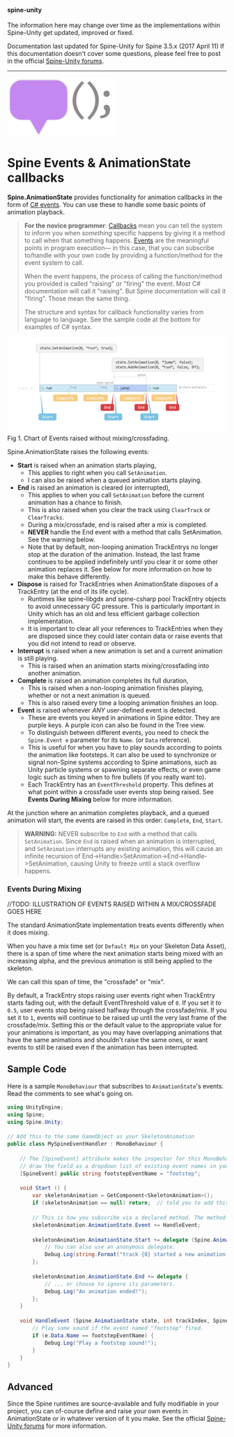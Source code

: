 #### spine-unity
The information here may change over time as the implementations within Spine-Unity get updated, improved or fixed.

Documentation last updated for Spine-Unity for Spine 3.5.x (2017 April 11)
If this documentation doesn't cover some questions, please feel free to post in the official [Spine-Unity forums](http://esotericsoftware.com/forum/viewforum.php?f=3). 

----------

![](/img/events.png)
# Spine Events & AnimationState callbacks

**Spine.AnimationState** provides functionality for animation callbacks in the form of [C# events](https://msdn.microsoft.com/en-us/library/awbftdfh.aspx). You can use these to handle some basic points of animation playback.

> **For the novice programmer**: [Callbacks](https://en.wikipedia.org/wiki/Callback_%28computer_programming%29) mean you can tell the system to inform you when *something* specific happens by giving it a method to call when that something happens. [Events](https://en.wikipedia.org/wiki/Event_%28computing%29) are the meaningful points in program execution— in this case, that you can subscribe to/handle with your own code by providing a function/method for the event system to call.
> 
> When the event happens, the process of calling the function/method you provided is called "raising" or "firing" the event. Most C# documentation will call it "raising". But Spine documentation will call it "firing". Those mean the same thing. 
>  
> The structure and syntax for callback functionality varies from language to language. See the sample code at the bottom for examples of C# syntax.

![](/img/callbackchart.png)
Fig 1. Chart of Events raised without mixing/crossfading.


Spine.AnimationState raises the following events:
 - **Start** is raised when an animation starts playing,
	 - This applies to right when you call `SetAnimation`.
	 - I can also be raised when a queued animation starts playing.
 - **End** is raised an animation is cleared (or interrupted),
	 - This applies to when you call `SetAnimation` before the current animation has a chance to finish.
	 - This is also raised when you clear the track using `ClearTrack` or `ClearTracks`.
	 - During a mix/crossfade, end is raised after a mix is completed.
	 - **NEVER** handle the End event with a method that calls SetAnimation. See the warning below.
	 - Note that by default, non-looping animation TrackEntrys no longer stop at the duration of the animation. Instead, the last frame continues to be applied indefinitely until you clear it or some other animation replaces it. See below for more information on how to make this behave differently.
 - **Dispose** is raised for TrackEntries when AnimationState disposes of a TrackEntry (at the end of its life cycle).
	 - Runtimes like spine-libgdx and spine-csharp pool TrackEntry objects to avoid unnecessary GC pressure. This is particularly important in Unity which has an old and less efficient garbage collection implementation.
	 - It is important to clear all your references to TrackEntries when they are disposed since they could later contain data or raise events that you did not intend to read or observe.
 - **Interrupt** is raised when a new animation is set and a current animation is still playing.
	 - This is raised when an animation starts mixing/crossfading into another animation.
 - **Complete** is raised an animation completes its full duration,
	 - This is raised when a non-looping animation finishes playing, whether or not a next animation is queued.
	 - This is also raised every time a looping animation finishes an loop.
 - **Event** is raised whenever *ANY* user-defined event is detected.
	 - These are events you keyed in animations in Spine editor. They are purple keys. A purple icon can also be found in the Tree view.
	 - To distinguish between different events, you need to check the `Spine.Event e` parameter for its `Name`. (or `Data` reference).
	 - This is useful for when you have to play sounds according to points the animation like footsteps. It can also be used to synchronize or signal non-Spine systems according to Spine animations, such as Unity particle systems or spawning separate effects, or even game logic such as timing when to fire bullets (if you really want to).
	 - Each TrackEntry has an `EventThreshold` property. This defines at what point within a crossfade user events stop being raised. See **Events During Mixing** below for more information.


At the junction where an animation completes playback, and a queued animation will start, the events are raised in this order: `Complete`, `End`, `Start`.

> **WARNING:**
> NEVER subscribe to `End` with a method that calls `SetAnimation`. Since `End` is raised when an animation is interrupted, and `SetAnimation` interrupts any existing animation, this will cause an infinite recursion of End->Handle>SetAnimation->End->Handle->SetAnimation, causing Unity to freeze until a stack overflow happens.

### Events During Mixing

//TODO: ILLUSTRATION OF EVENTS RAISED WITHIN A MIX/CROSSFADE GOES HERE

The standard AnimationState implementation treats events differently when it does mixing.

When you have a mix time set (or `Default Mix` on your Skeleton Data Asset), there is a span of time where the next animation starts being mixed with an increasing alpha, and the previous animation is still being applied to the skeleton.

We can call this span of time, the "crossfade" or "mix".

By default, a TrackEntry stops raising user events right when TrackEntry starts fading out, with the default EventThreshold value of `0`. If you set it to `0.5`, user events stop being raised halfway through the crossfade/mix. If you set it to `1`, events will continue to be raised up until the very last frame of the crossfade/mix. Setting this or the default value to the appropriate value for your animations is important, as you may have overlapping animations that have the same animations and shouldn't raise the same ones, or want events to still be raised even if the animation has been interrupted. 

## Sample Code

Here is a sample `MonoBehaviour` that subscribes to `AnimationState`'s events. Read the comments to see what's going on.
```csharp
using UnityEngine;
using Spine;
using Spine.Unity;

// Add this to the same GameObject as your SkeletonAnimation
public class MySpineEventHandler : MonoBehaviour {

	// The [SpineEvent] attribute makes the inspector for this MonoBehaviour
	// draw the field as a dropdown list of existing event names in your SkeletonData.
	[SpineEvent] public string footstepEventName = "footstep"; 

	void Start () {
		var skeletonAnimation = GetComponent<SkeletonAnimation>();
		if (skeletonAnimation == null) return;	// told you to add this to SkeletonAnimation's GameObject.

		// This is how you subscribe via a declared method. The method needs the correct signature.
		skeletonAnimation.AnimationState.Event += HandleEvent;

		skeletonAnimation.AnimationState.Start += delegate (Spine.AnimationState state, int trackIndex) {
			// You can also use an anonymous delegate.
			Debug.Log(string.Format("track {0} started a new animation.", trackIndex));
		};

		skeletonAnimation.AnimationState.End += delegate {
			// ... or choose to ignore its parameters.
			Debug.Log("An animation ended!");
		};
	}

	void HandleEvent (Spine.AnimationState state, int trackIndex, Spine.Event e) {
		// Play some sound if the event named "footstep" fired.
		if (e.Data.Name == footstepEventName) {			
			Debug.Log("Play a footstep sound!");
		}
	}
}
```

## Advanced

Since the Spine runtimes are source-available and fully modifiable in your project, you can of-course define and raise your own events in AnimationState or in whatever version of it you make. See the official [Spine-Unity forums](http://esotericsoftware.com/forum/viewforum.php?f=3) for more information.

 
